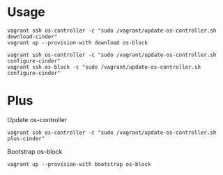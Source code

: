 # Usage

```
vagrant ssh os-controller -c "sudo /vagrant/update-os-controller.sh download-cinder"
vagrant up --provision-with download os-block

vagrant ssh os-controller -c "sudo /vagrant/update-os-controller.sh configure-cinder"
vagrant ssh os-block -c "sudo /vagrant/update-os-controller.sh configure-cinder"
```


# Plus

Update os-controller

```
vagrant ssh os-controller -c "sudo /vagrant/update-os-controller.sh plus-cinder" 
```

Bootstrap os-block

```
vagrant up --provision-with bootstrap os-block
```
